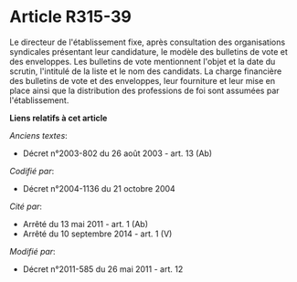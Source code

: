 # Article R315-39

Le directeur de l'établissement fixe, après consultation des organisations syndicales présentant leur candidature, le modèle
des bulletins de vote et des enveloppes. Les bulletins de vote mentionnent l'objet et la date du scrutin, l'intitulé de la
liste et le nom des candidats. La charge financière des bulletins de vote et des enveloppes, leur fourniture et leur mise en
place ainsi que la distribution des professions de foi sont assumées par l'établissement.

**Liens relatifs à cet article**

_Anciens textes_:

  - Décret n°2003-802 du 26 août 2003 - art. 13 (Ab)

_Codifié par_:

  - Décret n°2004-1136 du 21 octobre 2004

_Cité par_:

  - Arrêté du 13 mai 2011 - art. 1 (Ab)
  - Arrêté du 10 septembre 2014 - art. 1 (V)

_Modifié par_:

  - Décret n°2011-585 du 26 mai 2011 - art. 12
